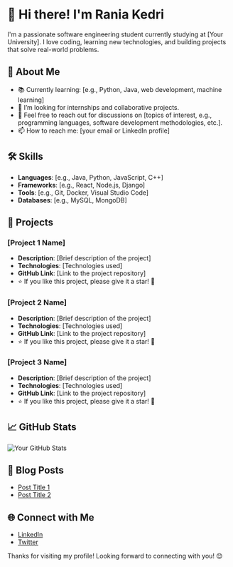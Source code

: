 # 👋 Hi there! I'm Rania Kedri

I'm a passionate software engineering student currently studying at [Your University]. I love coding, learning new technologies, and building projects that solve real-world problems.

## 🌱 About Me

- 📚 Currently learning: [e.g., Python, Java, web development, machine learning]
- 💼 I’m looking for internships and collaborative projects.
- 💬 Feel free to reach out for discussions on [topics of interest, e.g., programming languages, software development methodologies, etc.].
- 📫 How to reach me: [your email or LinkedIn profile]

## 🛠️ Skills

- **Languages**: [e.g., Java, Python, JavaScript, C++]
- **Frameworks**: [e.g., React, Node.js, Django]
- **Tools**: [e.g., Git, Docker, Visual Studio Code]
- **Databases**: [e.g., MySQL, MongoDB]

## 💼 Projects

### [Project 1 Name]
- **Description**: [Brief description of the project]
- **Technologies**: [Technologies used]
- **GitHub Link**: [Link to the project repository]
- ⭐ If you like this project, please give it a star! 🌟

### [Project 2 Name]
- **Description**: [Brief description of the project]
- **Technologies**: [Technologies used]
- **GitHub Link**: [Link to the project repository]
- ⭐ If you like this project, please give it a star! 🌟

### [Project 3 Name]
- **Description**: [Brief description of the project]
- **Technologies**: [Technologies used]
- **GitHub Link**: [Link to the project repository]
- ⭐ If you like this project, please give it a star! 🌟

## 📈 GitHub Stats

![Your GitHub Stats](https://github-readme-stats.vercel.app/api?username=yourusername&show_icons=true&theme=radical)

## 📝 Blog Posts

- [Post Title 1](link-to-your-blog-post)
- [Post Title 2](link-to-your-blog-post)

## 🌐 Connect with Me

- [LinkedIn](your-linkedin-profile)
- [Twitter](your-twitter-profile)

Thanks for visiting my profile! Looking forward to connecting with you! 😊
